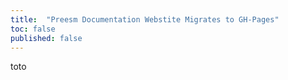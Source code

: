 ```yaml
---
title:  "Preesm Documentation Webstite Migrates to GH-Pages"
toc: false
published: false
---
```


toto
